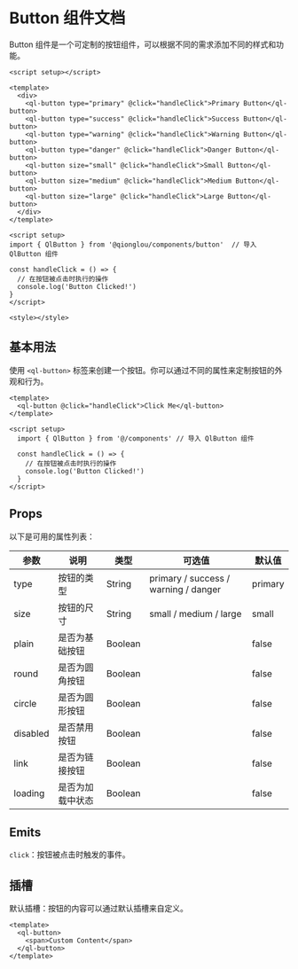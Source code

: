 # Button 组件文档

Button 组件是一个可定制的按钮组件，可以根据不同的需求添加不同的样式和功能。

```angular2html
<script setup></script>

<template>
  <div>
    <ql-button type="primary" @click="handleClick">Primary Button</ql-button>
    <ql-button type="success" @click="handleClick">Success Button</ql-button>
    <ql-button type="warning" @click="handleClick">Warning Button</ql-button>
    <ql-button type="danger" @click="handleClick">Danger Button</ql-button>
    <ql-button size="small" @click="handleClick">Small Button</ql-button>
    <ql-button size="medium" @click="handleClick">Medium Button</ql-button>
    <ql-button size="large" @click="handleClick">Large Button</ql-button>
  </div>
</template>

<script setup>
import { QlButton } from '@qionglou/components/button'  // 导入 QlButton 组件

const handleClick = () => {
  // 在按钮被点击时执行的操作
  console.log('Button Clicked!')
}
</script>

<style></style>
```

## 基本用法

使用 `<ql-button>` 标签来创建一个按钮。你可以通过不同的属性来定制按钮的外观和行为。

```vue
<template>
  <ql-button @click="handleClick">Click Me</ql-button>
</template>

<script setup>
  import { QlButton } from '@/components' // 导入 QlButton 组件

  const handleClick = () => {
    // 在按钮被点击时执行的操作
    console.log('Button Clicked!')
  }
</script>
```

## Props

以下是可用的属性列表：

| 参数     | 说明             | 类型    | 可选值                               | 默认值  |
| -------- | ---------------- | ------- | ------------------------------------ | ------- |
| type     | 按钮的类型       | String  | primary / success / warning / danger | primary |
| size     | 按钮的尺寸       | String  | small / medium / large               | small   |
| plain    | 是否为基础按钮   | Boolean |                                      | false   |
| round    | 是否为圆角按钮   | Boolean |                                      | false   |
| circle   | 是否为圆形按钮   | Boolean |                                      | false   |
| disabled | 是否禁用按钮     | Boolean |                                      | false   |
| link     | 是否为链接按钮   | Boolean |                                      | false   |
| loading  | 是否为加载中状态 | Boolean |                                      | false   |

## Emits

`click`：按钮被点击时触发的事件。

## 插槽

默认插槽：按钮的内容可以通过默认插槽来自定义。

```vue
<template>
  <ql-button>
    <span>Custom Content</span>
  </ql-button>
</template>
```
